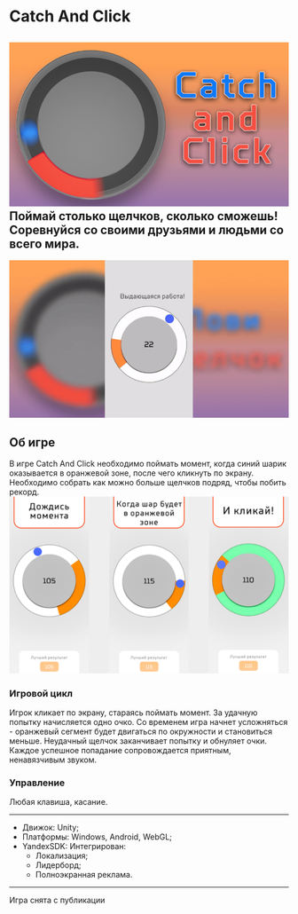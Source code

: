 # Catch And Click
![](Images/PrevEng.png)
Поймай столько щелчков, сколько сможешь! Соревнуйся со своими друзьями и людьми со всего мира.
---
![](Images/PCVIdeoRU.gif)
## Об игре
В игре Catch And Click необходимо поймать момент, когда синий шарик оказывается в оранжевой зоне, после чего кликнуть по экрану. Необходимо собрать как можно больше щелчков подряд, чтобы побить рекорд.
![](Images/Screens.jpg)
### Игровой цикл
Игрок кликает по экрану, стараясь поймать момент. За удачную попытку начисляется одно очко. Со временем игра начнет усложняться - оранжевый сегмент будет двигаться по окружности и становиться меньше. Неудачный щелчок заканчивает попытку и обнуляет очки. Каждое успешное попадание сопровождается приятным, ненавязчивым звуком. 
### Управление
Любая клавиша, касание.
___
+ Движок: Unity;
+ Платформы: Windows, Android, WebGL;
+ YandexSDK: Интегрирован: 
    + Локализация;
    + Лидерборд;
    + Полноэкранная реклама.
___
Игра снята с публикации

